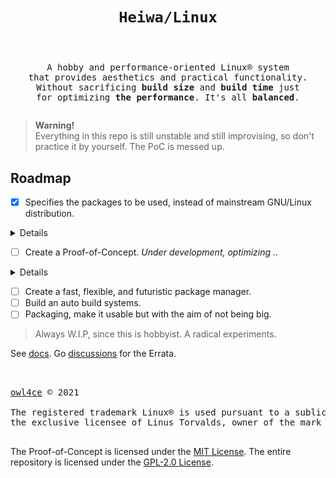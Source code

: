 # <p align="center">`Heiwa/Linux`</p>
<pre><p align="center"><samp>
A hobby and performance-oriented Linux® system
that provides aesthetics and practical functionality.
Without sacrificing <b>build size</b> and <b>build time</b> just
for optimizing <b>the performance</b>. It's all <b>balanced</b>.
</samp></p></pre>

> **Warning!**  
> Everything in this repo is still unstable and still improvising, so don't practice it by yourself. The PoC is messed up.

## Roadmap <img alt="" align="right" src="https://badges.pufler.dev/visits/heiwalinux/heiwa?style=flat-square&label=&color=000000&logo=GitHub&logoColor=white&labelColor=373e4d"/>
- [x] Specifies the packages to be used, instead of mainstream GNU/Linux distribution.

<details>
<summary>Details</summary>

<br>

> |  ?  | Kernel and Userspace                               | Packages           | Extended Description           |
> |:---:|----------------------------------------------------|:------------------:|--------------------------------|
> |  ✓  | Low-level standard libraries and toolchain         | Clang/LLVM         | Modular, fast, and modern.     |
> |  ?  | C dynamic memory allocator                         | Microsoft mimalloc | Excellent performance.         |
> |  ✓  | Linux kernel patchset                              | Xanmod (CacULE)    | Optimized performance.         |
> |  ✓  | C runtime library                                  | musl               | Clean, POSIX, and [fast?](https://www.linkedin.com/pulse/testing-alternative-c-memory-allocators-pt-2-musl-mystery-gomes) |
> |  ✓  | Build system tools                                 | GNU                | Broad-scale compatibility.     |
> |  ✓  | SSL/TLS implementation                             | OpenSSL            | Full-featured and robust.      |
> |  ✓  | Native language support                            | gettext-tiny       | Stub of bloated GNU gettext.   |
> |  ✓  | Z data compression library                         | Zlib-ng            | Optimized for NGS.             |
> |  ✓  | Curses (terminal control) library                  | NetBSD curses      | Smaller than GNU ncurses.      |
> |  ✓  | Command-line interpreter or shell                  | GNU Bash           | Best implementation.           |
> |  ✓  | Line-editing and history-capabilities library      | GNU Readline       | Best implementation.           |
> |  ✓  | Unified interface for querying installed libraries | Pkgconf            | No circular dependencies.      |
> |  ✓  | Gzip data compressor and decompressor              | Pigz               | Parallel threads support.      |
> |  ✓  | Most userspace utility programs                    | Toybox             | Small, fast, and simple.       |
> |     | Init and process supervision                       | Finit              | F for fast. Fast init.         |
> |  ✓  | Manpage suite tools                                | OpenBSD mandoc     | Smaller than GNU man-db.       |
> |  ✓  | Default text-editor                                | GNU nano           | I don't use Neo/Vi/m. :stuck_out_tongue_winking_eye: |
> |  ✓  | Device manager                                     | eudev              | No reason, portable.           |

> I think Microsoft mimalloc breaks some packages if build whole system with it, need more research.

</details>

- [ ] Create a Proof-of-Concept. *Under development, optimizing ..*

<details>
<summary>Details</summary>

<br>

> |  ?  | Stage                                                                                | Status            | Optimized more for         |
> |:---:|--------------------------------------------------------------------------------------|:-----------------:|----------------------------|
> |  ✓  | 1. [Preparation](./docs/poc/1-Preparation.md)                                        | Finished          | -                          |
> |  ✓  | 2. [Stage-0 Clang/LLVM (ft. GNU) Cross-Toolchain](./docs/poc/2-Stage0_Clang_LLVM.md) | Finished          | Build size and build time. |
> |  ✓  | 3. [Stage-1 Clang/LLVM Toolchain](./docs/poc/3-Stage1_Clang_LLVM.md)                 | Finished          | Build size and build time. |
> |     | 4. [Final System](./docs/poc/4-Final_System.md) (core)                               | Under development | Faster performance.        |
> |     | 5. [System Configuration](./docs/poc/5-System_Configuration.md)                      | Pending           | -                          |

> This will be long to develop PoC along with the package manager, and the whole system is like Stage 3 Gentoo.

</details>

- [ ] Create a fast, flexible, and futuristic package manager.
- [ ] Build an auto build systems.
- [ ] Packaging, make it usable but with the aim of not being big.

> Always W.I.P, since this is hobbyist. A radical experiments.

See [docs](./docs). Go [discussions](https://github.com/heiwalinux/heiwa/discussions) for the Errata.

##  
<pre><samp>
<a href="https://github.com/owl4ce">owl4ce</a> © 2021

The registered trademark Linux® is used pursuant to a sublicense from the Linux Foundation,
the exclusive licensee of Linus Torvalds, owner of the mark on a world-wide basis.

</samp></pre>
The Proof-of-Concept is licensed under the [MIT License](./docs/poc/LICENSE). The entire repository is licensed under the [GPL-2.0 License](./LICENSE).
